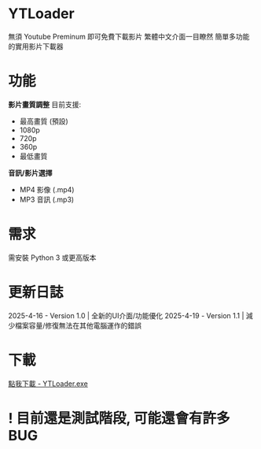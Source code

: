 # YTLoader

無須 Youtube Preminum 即可免費下載影片
繁體中文介面一目瞭然
簡單多功能的實用影片下載器

# 功能

**影片畫質調整**
目前支援:
- 最高畫質 (預設)
- 1080p
- 720p
- 360p
- 最低畫質

**音訊/影片選擇**

- MP4 影像 (.mp4)
- MP3 音訊 (.mp3)

# 需求

需安裝 Python 3 或更高版本

# 更新日誌

2025-4-16 - Version 1.0 | 全新的UI介面/功能優化 
2025-4-19 - Version 1.1 | 減少檔案容量/修復無法在其他電腦運作的錯誤

# 下載

[點我下載 - YTLoader.exe](YTLoader.exe)

# ! 目前還是測試階段, 可能還會有許多BUG
